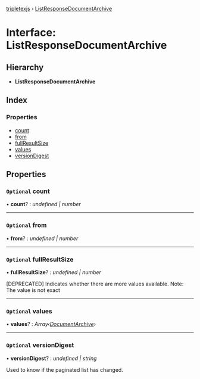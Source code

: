 [tripletexjs](../README.md) › [ListResponseDocumentArchive](listresponsedocumentarchive.md)

# Interface: ListResponseDocumentArchive

## Hierarchy

* **ListResponseDocumentArchive**

## Index

### Properties

* [count](listresponsedocumentarchive.md#optional-count)
* [from](listresponsedocumentarchive.md#optional-from)
* [fullResultSize](listresponsedocumentarchive.md#optional-fullresultsize)
* [values](listresponsedocumentarchive.md#optional-values)
* [versionDigest](listresponsedocumentarchive.md#optional-versiondigest)

## Properties

### `Optional` count

• **count**? : *undefined | number*

___

### `Optional` from

• **from**? : *undefined | number*

___

### `Optional` fullResultSize

• **fullResultSize**? : *undefined | number*

[DEPRECATED] Indicates whether there are more values available. Note: The value is not exact

___

### `Optional` values

• **values**? : *Array‹[DocumentArchive](documentarchive.md)›*

___

### `Optional` versionDigest

• **versionDigest**? : *undefined | string*

Used to know if the paginated list has changed.
